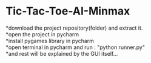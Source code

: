 # Tic-Tac-Toe-AI-Minmax
*download the project repository(folder) and extract it.   
*open the project in pycharm  
*install pygames library in pycharm  
*open terminal in pycharm and run : "python runner.py"  
*and rest will be explained by the GUI itself...
